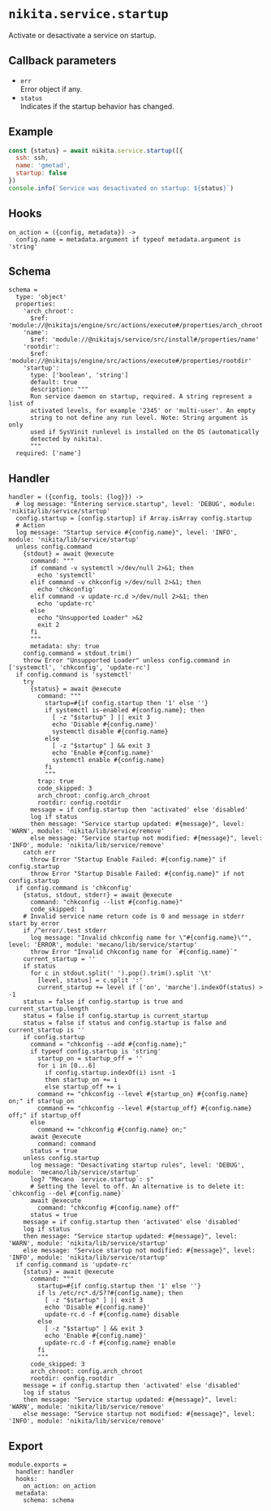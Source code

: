 
# `nikita.service.startup`

Activate or desactivate a service on startup.

## Callback parameters

* `err`   
  Error object if any.   
* `status`   
  Indicates if the startup behavior has changed.   

## Example

```js
const {status} = await nikita.service.startup([{
  ssh: ssh,
  name: 'gmetad',
  startup: false
})
console.info(`Service was desactivated on startup: ${status}`)
```

## Hooks

    on_action = ({config, metadata}) ->
      config.name = metadata.argument if typeof metadata.argument is 'string'

## Schema

    schema =
      type: 'object'
      properties:
        'arch_chroot':
          $ref: 'module://@nikitajs/engine/src/actions/execute#/properties/arch_chroot'
        'name':
          $ref: 'module://@nikitajs/service/src/install#/properties/name'
        'rootdir':
          $ref: 'module://@nikitajs/engine/src/actions/execute#/properties/rootdir'
        'startup':
          type: ['boolean', 'string']
          default: true
          description: """
          Run service daemon on startup, required. A string represent a list of
          activated levels, for example '2345' or 'multi-user'. An empty
          string to not define any run level. Note: String argument is only
          used if SysVinit runlevel is installed on the OS (automatically
          detected by nikita).
          """
      required: ['name']

## Handler

    handler = ({config, tools: {log}}) ->
      # log message: "Entering service.startup", level: 'DEBUG', module: 'nikita/lib/service/startup'
      config.startup = [config.startup] if Array.isArray config.startup
      # Action
      log message: "Startup service #{config.name}", level: 'INFO', module: 'nikita/lib/service/startup'
      unless config.command
        {stdout} = await @execute
          command: """
          if command -v systemctl >/dev/null 2>&1; then
            echo 'systemctl'
          elif command -v chkconfig >/dev/null 2>&1; then
            echo 'chkconfig'
          elif command -v update-rc.d >/dev/null 2>&1; then
            echo 'update-rc'
          else
            echo "Unsupported Loader" >&2
            exit 2
          fi
          """
          metadata: shy: true
        config.command = stdout.trim()
        throw Error "Unsupported Loader" unless config.command in ['systemctl', 'chkconfig', 'update-rc']
      if config.command is 'systemctl'
        try
          {status} = await @execute
            command: """
              startup=#{if config.startup then '1' else ''}
              if systemctl is-enabled #{config.name}; then
                [ -z "$startup" ] || exit 3
                echo 'Disable #{config.name}'
                systemctl disable #{config.name}
              else
                [ -z "$startup" ] && exit 3
                echo 'Enable #{config.name}'
                systemctl enable #{config.name}
              fi
              """
            trap: true
            code_skipped: 3
            arch_chroot: config.arch_chroot
            rootdir: config.rootdir
          message = if config.startup then 'activated' else 'disabled'
          log if status
          then message: "Service startup updated: #{message}", level: 'WARN', module: 'nikita/lib/service/remove'
          else message: "Service startup not modified: #{message}", level: 'INFO', module: 'nikita/lib/service/remove'
        catch err
          throw Error "Startup Enable Failed: #{config.name}" if config.startup
          throw Error "Startup Disable Failed: #{config.name}" if not config.startup
      if config.command is 'chkconfig'
        {status, stdout, stderr} = await @execute
          command: "chkconfig --list #{config.name}"
          code_skipped: 1
        # Invalid service name return code is 0 and message in stderr start by error
        if /^error/.test stderr
          log message: "Invalid chkconfig name for \"#{config.name}\"", level: 'ERROR', module: 'mecano/lib/service/startup'
          throw Error "Invalid chkconfig name for `#{config.name}`"
        current_startup = ''
        if status
          for c in stdout.split(' ').pop().trim().split '\t'
            [level, status] = c.split ':'
            current_startup += level if ['on', 'marche'].indexOf(status) > -1
        status = false if config.startup is true and current_startup.length
        status = false if config.startup is current_startup
        status = false if status and config.startup is false and current_startup is ''
        if config.startup
          command = "chkconfig --add #{config.name};"
          if typeof config.startup is 'string'
            startup_on = startup_off = ''
            for i in [0...6]
              if config.startup.indexOf(i) isnt -1
              then startup_on += i
              else startup_off += i
            command += "chkconfig --level #{startup_on} #{config.name} on;" if startup_on
            command += "chkconfig --level #{startup_off} #{config.name} off;" if startup_off
          else
            command += "chkconfig #{config.name} on;"
          await @execute
            command: command
          status = true
        unless config.startup
          log message: "Desactivating startup rules", level: 'DEBUG', module: 'mecano/lib/service/startup'
          log? "Mecano `service.startup`: s"
          # Setting the level to off. An alternative is to delete it: `chkconfig --del #{config.name}`
          await @execute
            command: "chkconfig #{config.name} off"
          status = true
        message = if config.startup then 'activated' else 'disabled'
        log if status
        then message: "Service startup updated: #{message}", level: 'WARN', module: 'nikita/lib/service/startup'
        else message: "Service startup not modified: #{message}", level: 'INFO', module: 'nikita/lib/service/startup'
      if config.command is 'update-rc'
        {status} = await @execute
          command: """
            startup=#{if config.startup then '1' else ''}
            if ls /etc/rc*.d/S??#{config.name}; then
              [ -z "$startup" ] || exit 3
              echo 'Disable #{config.name}'
              update-rc.d -f #{config.name} disable
            else
              [ -z "$startup" ] && exit 3
              echo 'Enable #{config.name}'
              update-rc.d -f #{config.name} enable
            fi
            """
          code_skipped: 3
          arch_chroot: config.arch_chroot
          rootdir: config.rootdir
        message = if config.startup then 'activated' else 'disabled'
        log if status
        then message: "Service startup updated: #{message}", level: 'WARN', module: 'nikita/lib/service/remove'
        else message: "Service startup not modified: #{message}", level: 'INFO', module: 'nikita/lib/service/remove'

## Export

    module.exports =
      handler: handler
      hooks:
        on_action: on_action
      metadata:
        schema: schema
